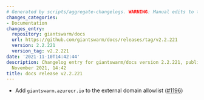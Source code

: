 ```yaml
---
# Generated by scripts/aggregate-changelogs. WARNING: Manual edits to this files will be overwritten.
changes_categories:
- Documentation
changes_entry:
  repository: giantswarm/docs
  url: https://github.com/giantswarm/docs/releases/tag/v2.2.221
  version: 2.2.221
  version_tag: v2.2.221
date: '2021-11-10T14:42:44'
description: Changelog entry for giantswarm/docs version 2.2.221, published on 10
  November 2021, 14:42
title: docs release v2.2.221
---
```


- Add `giantswarm.azurecr.io` to the external domain allowlist ([#1196](https://github.com/giantswarm/docs/pull/1196))
